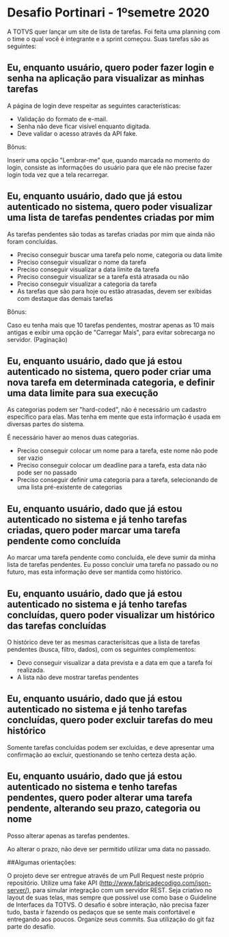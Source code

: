# Desafio Portinari - 1ºsemetre 2020

A TOTVS quer lançar um site de lista de tarefas. Foi feita uma planning com o time o qual você é integrante e a sprint começou. Suas tarefas são as seguintes:

## Eu, enquanto usuário, quero poder fazer login e senha na aplicação para visualizar as minhas tarefas

A página de login deve respeitar as seguintes características:

* Validação do formato de e-mail.
* Senha não deve ficar visível enquanto digitada.
* Deve validar o acesso através da API fake.

Bônus:

Inserir uma opção "Lembrar-me" que, quando marcada no momento do login, consiste as informações do usuário para que ele não precise fazer login toda vez que a tela recarregar.

## Eu, enquanto usuário, dado que já estou autenticado no sistema, quero poder visualizar uma lista de tarefas pendentes criadas por mim

As tarefas pendentes são todas as tarefas criadas por mim que ainda não foram concluídas.

* Preciso conseguir buscar uma tarefa pelo nome, categoria ou data limite
* Preciso conseguir visualizar o nome da tarefa
* Preciso conseguir visualizar a data limite da tarefa
* Preciso conseguir visualizar se a tarefa está atrasada ou não
* Preciso conseguir visualizar a categoria da tarefa
* As tarefas que são para hoje ou estão atrasadas, devem ser exibidas com destaque das demais tarefas

Bônus:

Caso eu tenha mais que 10 tarefas pendentes, mostrar apenas as 10 mais antigas e exibir uma opção de "Carregar Mais", para evitar sobrecarga no servidor. (Paginação)

## Eu, enquanto usuário, dado que já estou autenticado no sistema, quero poder criar uma nova tarefa em determinada categoria, e definir uma data limite para sua execução

As categorias podem ser "hard-coded", não é necessário um cadastro específico para elas. Mas tenha em mente que esta informação é usada em diversas partes do sistema.

É necessário haver ao menos duas categorias.

* Preciso conseguir colocar um nome para a tarefa, este nome não pode ser vazio
* Preciso conseguir colocar um deadline para a tarefa, esta data não pode ser no passado
* Preciso conseguir definir uma categoria para a tarefa, selecionando de uma lista pré-existente de categorias

## Eu, enquanto usuário, dado que já estou autenticado no sistema e já tenho tarefas criadas, quero poder marcar uma tarefa pendente como concluída

Ao marcar uma tarefa pendente como concluída, ele deve sumir da minha lista de tarefas pendentes. Eu posso concluir uma tarefa no passado ou no futuro, mas esta informação deve ser mantida como histórico.

## Eu, enquanto usuário, dado que já estou autenticado no sistema e já tenho tarefas concluídas, quero poder visualizar um histórico das tarefas concluídas

O histórico deve ter as mesmas caracterísitcas que a lista de tarefas pendentes (busca, filtro, dados), com os seguintes complementos:

* Devo conseguir visualizar a data prevista e a data em que a tarefa foi realizada.
* A lista não deve mostrar tarefas pendentes

## Eu, enquanto usuário, dado que já estou autenticado no sistema e já tenho tarefas concluídas, quero poder excluir tarefas do meu histórico

Somente tarefas concluídas podem ser excluídas, e deve apresentar uma confirmação ao excluir, questionando se tenho certeza desta ação.

## Eu, enquanto usuário, dado que já estou autenticado no sistema e tenho tarefas pendentes, quero poder alterar uma tarefa pendente, alterando seu prazo, categoria ou nome

Posso alterar apenas as tarefas pendentes.

Ao alterar o prazo, não deve ser permitido utilizar uma data no passado.



##Algumas orientações:

O projeto deve ser entregue através de um Pull Request neste próprio repositório.
Utilize uma fake API (http://www.fabricadecodigo.com/json-server/), para simular integração com um servidor REST.
Seja criativo no layout de suas telas, mas sempre que possível use como base o Guideline de Interfaces da TOTVS.
O desafio é sobre interação, não precisa fazer tudo, basta ir fazendo os pedaços que se sente mais confortável e entregando aos poucos.
Organize seus commits. Sua utilização do git faz parte do desafio.